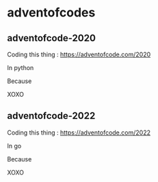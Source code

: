 # adventofcodes

## adventofcode-2020

Coding this thing : https://adventofcode.com/2020

In python

Because

XOXO

## adventofcode-2022

Coding this thing : https://adventofcode.com/2022

In go

Because

XOXO
